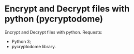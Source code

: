 # Encrypt and Decrypt files with python (pycryptodome)
Encrypt and Decrypt files with python.
Requests:
* Python 3;
* pycryptodome library.
